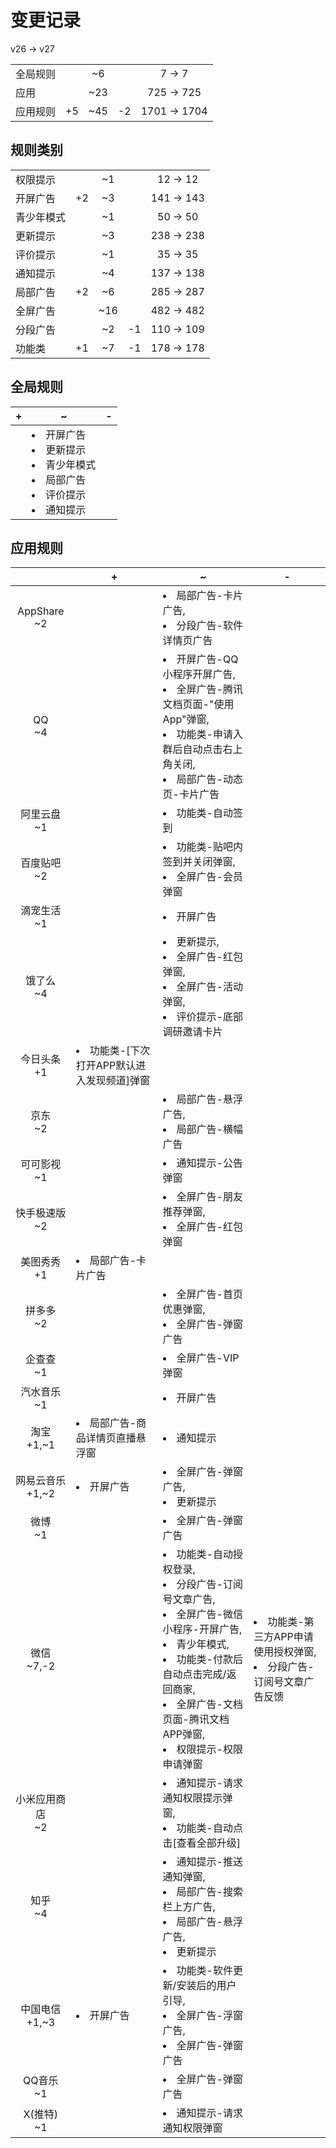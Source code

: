 # 变更记录

v26 -> v27

||||||
|-|:-:|:-:|:-:|:-:|
|全局规则||~6||7 -> 7|
|应用||~23||725 -> 725|
|应用规则|+5|~45|-2|1701 -> 1704|

## 规则类别

||||||
|-|:-:|:-:|:-:|:-:|
|权限提示||~1||12 -> 12|
|开屏广告|+2|~3||141 -> 143|
|青少年模式||~1||50 -> 50|
|更新提示||~3||238 -> 238|
|评价提示||~1||35 -> 35|
|通知提示||~4||137 -> 138|
|局部广告|+2|~6||285 -> 287|
|全屏广告||~16||482 -> 482|
|分段广告||~2|-1|110 -> 109|
|功能类|+1|~7|-1|178 -> 178|

## 全局规则

|+|~|-|
|-|-|-|
||<li>开屏广告<li>更新提示<li>青少年模式<li>局部广告<li>评价提示<li>通知提示||

## 应用规则

||+|~|-|
|:-:|-|-|-|
|AppShare<br>~2||<li>局部广告-卡片广告,<li>分段广告-软件详情页广告||
|QQ<br>~4||<li>开屏广告-QQ小程序开屏广告,<li>全屏广告-腾讯文档页面-"使用App"弹窗,<li>功能类-申请入群后自动点击右上角关闭,<li>局部广告-动态页-卡片广告||
|阿里云盘<br>~1||<li>功能类-自动签到||
|百度贴吧<br>~2||<li>功能类-贴吧内签到并关闭弹窗,<li>全屏广告-会员弹窗||
|滴宠生活<br>~1||<li>开屏广告||
|饿了么<br>~4||<li>更新提示,<li>全屏广告-红包弹窗,<li>全屏广告-活动弹窗,<li>评价提示-底部调研邀请卡片||
|今日头条<br>+1|<li>功能类-[下次打开APP默认进入发现频道]弹窗|||
|京东<br>~2||<li>局部广告-悬浮广告,<li>局部广告-横幅广告||
|可可影视<br>~1||<li>通知提示-公告弹窗||
|快手极速版<br>~2||<li>全屏广告-朋友推荐弹窗,<li>全屏广告-红包弹窗||
|美图秀秀<br>+1|<li>局部广告-卡片广告|||
|拼多多<br>~2||<li>全屏广告-首页优惠弹窗,<li>全屏广告-弹窗广告||
|企查查<br>~1||<li>全屏广告-VIP弹窗||
|汽水音乐<br>~1||<li>开屏广告||
|淘宝<br>+1,~1|<li>局部广告-商品详情页直播悬浮窗|<li>通知提示||
|网易云音乐<br>+1,~2|<li>开屏广告|<li>全屏广告-弹窗广告,<li>更新提示||
|微博<br>~1||<li>全屏广告-弹窗广告||
|微信<br>~7,-2||<li>功能类-自动授权登录,<li>分段广告-订阅号文章广告,<li>全屏广告-微信小程序-开屏广告,<li>青少年模式,<li>功能类-付款后自动点击完成/返回商家,<li>全屏广告-文档页面-腾讯文档APP弹窗,<li>权限提示-权限申请弹窗|<li>功能类-第三方APP申请使用授权弹窗,<li>分段广告-订阅号文章广告反馈|
|小米应用商店<br>~2||<li>通知提示-请求通知权限提示弹窗,<li>功能类-自动点击[查看全部升级]||
|知乎<br>~4||<li>通知提示-推送通知弹窗,<li>局部广告-搜索栏上方广告,<li>局部广告-悬浮广告,<li>更新提示||
|中国电信<br>+1,~3|<li>开屏广告|<li>功能类-软件更新/安装后的用户引导,<li>全屏广告-浮窗广告,<li>全屏广告-弹窗广告||
|QQ音乐<br>~1||<li>全屏广告-弹窗广告||
|X(推特)<br>~1||<li>通知提示-请求通知权限弹窗||

